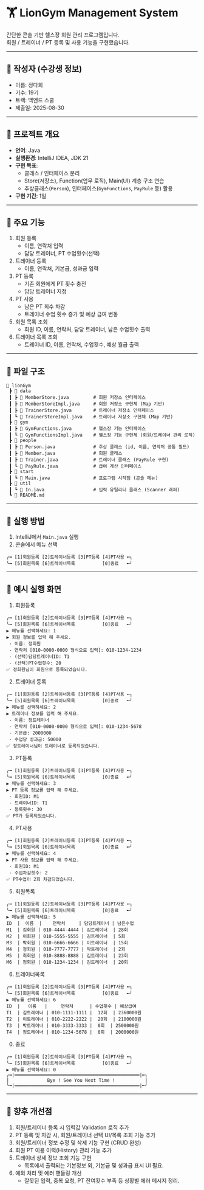 # 🏋️ LionGym Management System

간단한 콘솔 기반 헬스장 회원 관리 프로그램입니다.  
회원 / 트레이너 / PT 등록 및 사용 기능을 구현했습니다.

---

## 📌 작성자 (수강생 정보)
- 이름: 정다희
- 기수: 19기
- 트랙: 백엔드 스쿨
- 제출일: 2025-08-30

---

## 📌 프로젝트 개요
- **언어**: Java
- **실행환경**: IntelliJ IDEA, JDK 21
- **구현 목표**:
    - 클래스 / 인터페이스 분리
    - Store(저장소), Function(업무 로직), Main(UI) 계층 구조 연습
    - 추상클래스(`Person`), 인터페이스(`GymFunctions`, `PayRule` 등) 활용
- **구현 기간**: 1일

---

## 📌 주요 기능
1. 회원 등록
    - 이름, 연락처 입력
    - 담당 트레이너, PT 수업횟수(선택)
2. 트레이너 등록
    - 이름, 연락처, 기본급, 성과금 입력
3. PT 등록
    - 기존 회원에게 PT 횟수 충전
    - 담당 트레이너 지정
4. PT 사용
    - 남은 PT 회수 차감
    - 트레이너 수업 횟수 증가 및 예상 급여 변동
5. 회원 목록 조회
    - 회원 ID, 이름, 연락처, 담당 트레이너, 남은 수업횟수 출력
6. 트레이너 목록 조회
    - 트레이너 ID, 이름, 연락처, 수업횟수, 예상 월급 출력

---

## 📂 파일 구조
```text
📂 lionGym
 ┣ 📂 data
 ┃ ┣ 📄 MemberStore.java         # 회원 저장소 인터페이스
 ┃ ┣ 📄 MemberStoreImpl.java     # 회원 저장소 구현체 (Map 기반)
 ┃ ┣ 📄 TrainerStore.java        # 트레이너 저장소 인터페이스
 ┃ ┗ 📄 TrainerStoreImpl.java    # 트레이너 저장소 구현체 (Map 기반)
 ┣ 📂 gym
 ┃ ┣ 📄 GymFunctions.java        # 헬스장 기능 인터페이스
 ┃ ┗ 📄 GymFunctionsImpl.java    # 헬스장 기능 구현체 (회원/트레이너 관리 로직)
 ┣ 📂 people
 ┃ ┣ 📄 Person.java              # 추상 클래스 (id, 이름, 연락처 공통 필드)
 ┃ ┣ 📄 Member.java              # 회원 클래스
 ┃ ┣ 📄 Trainer.java             # 트레이너 클래스 (PayRule 구현)
 ┃ ┗ 📄 PayRule.java             # 급여 계산 인터페이스
 ┣ 📂 start
 ┃ ┗ 📄 Main.java                # 프로그램 시작점 (콘솔 메뉴)
 ┣ 📂 util
 ┃ ┗ 📄 In.java                  # 입력 유틸리티 클래스 (Scanner 래퍼)
 ┗ 📄 README.md
```
---

## 📌 실행 방법
1. IntelliJ에서 `Main.java` 실행
2. 콘솔에서 메뉴 선택

```text
╭╼ [1]회원등록 [2]트레이너등록 [3]PT등록 [4]PT사용 ╾╮
╰╼ [5]회원목록 [6]트레이너목록          [0]종료   ╾╯
```


---

## 📌 예시 실행 화면
1. 회원등록
```text
╭╼ [1]회원등록 [2]트레이너등록 [3]PT등록 [4]PT사용 ╾╮
╰╼ [5]회원목록 [6]트레이너목록          [0]종료   ╾╯
▶︎ 메뉴를 선택하세요: 1
▶︎ 회원 정보를 입력 해 주세요.
 - 이름: 정회원
 - 연락처 [010-0000-0000 형식으로 입력]: 010-1234-1234
 - (선택)담당트레이너ID: T1
 - (선택)PT수업횟수: 20
✅ 정회원님이 회원으로 등록되었습니다.
```

2. 트레이너 등록
```text
╭╼ [1]회원등록 [2]트레이너등록 [3]PT등록 [4]PT사용 ╾╮
╰╼ [5]회원목록 [6]트레이너목록          [0]종료   ╾╯
▶︎ 메뉴를 선택하세요: 2
▶︎ 트레이너 정보를 입력 해 주세요.
 - 이름: 정트레이너
 - 연락처 [010-0000-0000 형식으로 입력]: 010-1234-5678
 - 기본급: 2000000
 - 수업당 성과금: 50000
✅ 정트레이너님이 트레이너로 등록되었습니다.
```

3. PT등록
```text
╭╼ [1]회원등록 [2]트레이너등록 [3]PT등록 [4]PT사용 ╾╮
╰╼ [5]회원목록 [6]트레이너목록          [0]종료   ╾╯
▶︎ 메뉴를 선택하세요: 3
▶︎ PT 등록 정보를 입력 해 주세요.
 - 회원ID: M1
 - 트레이너ID: T1
 - 등록횟수: 30
✅ PT가 등록되었습니다.
```

4. PT사용
```text
╭╼ [1]회원등록 [2]트레이너등록 [3]PT등록 [4]PT사용 ╾╮
╰╼ [5]회원목록 [6]트레이너목록          [0]종료   ╾╯
▶︎ 메뉴를 선택하세요: 4
▶︎ PT 사용 정보를 입력 해 주세요.
 - 회원ID: M1
 - 수업차감횟수: 2
✅ PT수업이 2회 차감되었습니다.
```

5. 회원목록
```text
╭╼ [1]회원등록 [2]트레이너등록 [3]PT등록 [4]PT사용 ╾╮
╰╼ [5]회원목록 [6]트레이너목록          [0]종료   ╾╯
▶︎ 메뉴를 선택하세요: 5
ID  |  이름  |    연락처     | 담당트레이너 | 남은수업
M1  | 김회원 | 010-4444-4444 | 김트레이너  | 28회
M2  | 이회원 | 010-5555-5555 | 김트레이너  | 5회
M3  | 박회원 | 010-6666-6666 | 이트레이너  | 15회
M4  | 정회원 | 010-7777-7777 | 박트레이너  | 2회
M5  | 최회원 | 010-8888-8888 | 김트레이너  | 23회
M6  | 정회원 | 010-1234-1234 | 김트레이너  | 20회
```

6. 트레이너목록
```text
╭╼ [1]회원등록 [2]트레이너등록 [3]PT등록 [4]PT사용 ╾╮
╰╼ [5]회원목록 [6]트레이너목록          [0]종료   ╾╯
▶︎ 메뉴를 선택하세요: 6
ID  |   이름   |     연락처      | 수업횟수 | 예상급여
T1  | 김트레이너 | 010-1111-1111 |  12회  | 2360000원
T2  | 이트레이너 | 010-2222-2222 |  20회  | 2100000원
T3  | 박트레이너 | 010-3333-3333 |  0회  | 2500000원
T4  | 정트레이너 | 010-1234-5678 |  0회  | 2000000원
```

0. 종료
```text
╭╼ [1]회원등록 [2]트레이너등록 [3]PT등록 [4]PT사용 ╾╮
╰╼ [5]회원목록 [6]트레이너목록          [0]종료   ╾╯
▶︎ 메뉴를 선택하세요: 0
╭╼|══════════════════════════════════════════════|╾╮
|              Bye ! See You Next Time !           |
╰╼|══════════════════════════════════════════════|╾╯
```

---
## 📌 향후 개선점
1. 회원/트레이너 등록 시 입력값 Validation 로직 추가
2. PT 등록 및 차감 시, 회원/트레이너 선택 UI/목록 조회 기능 추가
3. 회원/트레이너 정보 수정 및 삭제 기능 구현 (CRUD 완성)
4. 회원 PT 이용 이력(History) 관리 기능 추가
5. 트레이너 상세 정보 조회 기능 구현
   - 목록에서 출력되는 기본정보 외, 기본급 및 성과급 표시 UI 필요.
6. 예외 처리 및 에러 핸들링 개선
   - 잘못된 입력, 중복 요청, PT 잔여횟수 부족 등 상황별 에러 메시지 정리.